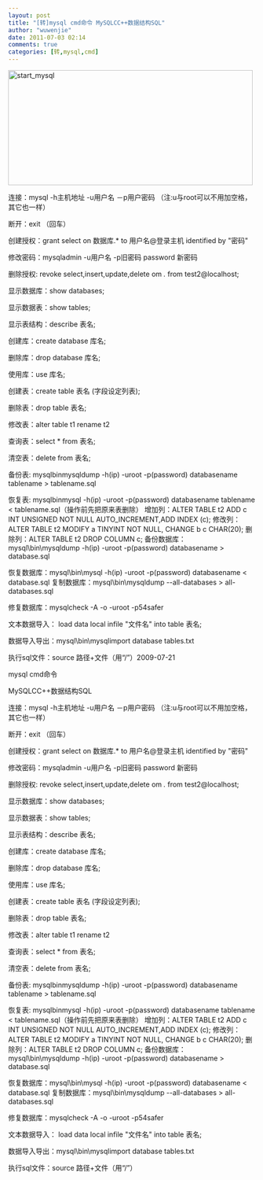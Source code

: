 ```yaml
---
layout: post
title: "[转]mysql cmd命令 MySQLCC++数据结构SQL"
author: "wuwenjie"
date: 2011-07-03 02:14
comments: true
categories: [转,mysql,cmd]
---
```

<a href="http://www.wuwenjie.tk/wp-content/uploads/2011/07/start_mysql.gif"><img class="size-full wp-image-72" title="start_mysql" src="http://www.wuwenjie.tk/wp-content/uploads/2011/07/start_mysql.gif" alt="start_mysql" width="498" height="234" /></a>

连接：mysql -h主机地址 -u用户名 －p用户密码 （注:u与root可以不用加空格，其它也一样）

断开：exit （回车）

创建授权：grant select on 数据库.* to 用户名@登录主机 identified by \"密码\"

修改密码：mysqladmin -u用户名 -p旧密码 password 新密码

删除授权: revoke select,insert,update,delete om *.* from test2@localhost;

显示数据库：show databases;

显示数据表：show tables;

显示表结构：describe 表名;

创建库：create database 库名;

删除库：drop database 库名;

使用库：use 库名;

创建表：create table 表名 (字段设定列表);

删除表：drop table 表名;

修改表：alter table t1 rename t2

查询表：select * from 表名;

清空表：delete from 表名;

备份表: mysqlbinmysqldump -h(ip) -uroot -p(password) databasename tablename &gt; tablename.sql

恢复表: mysqlbinmysql -h(ip) -uroot -p(password) databasename tablename &lt; tablename.sql（操作前先把原来表删除） 增加列：ALTER TABLE t2 ADD c INT UNSIGNED NOT NULL AUTO_INCREMENT,ADD INDEX (c); 修改列：ALTER TABLE t2 MODIFY a TINYINT NOT NULL, CHANGE b c CHAR(20); 删除列：ALTER TABLE t2 DROP COLUMN c; 备份数据库：mysql\bin\mysqldump -h(ip) -uroot -p(password) databasename &gt; database.sql

恢复数据库：mysql\bin\mysql -h(ip) -uroot -p(password) databasename &lt; database.sql 复制数据库：mysql\bin\mysqldump --all-databases &gt; all-databases.sql

修复数据库：mysqlcheck -A -o -uroot -p54safer

文本数据导入： load data local infile \"文件名\" into table 表名;

数据导入导出：mysql\bin\mysqlimport database tables.txt

执行sql文件：source 路径+文件（用“/”）2009-07-21

mysql cmd命令

MySQLCC++数据结构SQL

连接：mysql -h主机地址 -u用户名 －p用户密码 （注:u与root可以不用加空格，其它也一样）

断开：exit （回车）

创建授权：grant select on 数据库.* to 用户名@登录主机 identified by \"密码\"

修改密码：mysqladmin -u用户名 -p旧密码 password 新密码

删除授权: revoke select,insert,update,delete om *.* from test2@localhost;

显示数据库：show databases;

显示数据表：show tables;

显示表结构：describe 表名;

创建库：create database 库名;

删除库：drop database 库名;

使用库：use 库名;

创建表：create table 表名 (字段设定列表);

删除表：drop table 表名;

修改表：alter table t1 rename t2

查询表：select * from 表名;

清空表：delete from 表名;

备份表: mysqlbinmysqldump -h(ip) -uroot -p(password) databasename tablename &gt; tablename.sql

恢复表: mysqlbinmysql -h(ip) -uroot -p(password) databasename tablename &lt; tablename.sql（操作前先把原来表删除） 增加列：ALTER TABLE t2 ADD c INT UNSIGNED NOT NULL AUTO_INCREMENT,ADD INDEX (c); 修改列：ALTER TABLE t2 MODIFY a TINYINT NOT NULL, CHANGE b c CHAR(20); 删除列：ALTER TABLE t2 DROP COLUMN c; 备份数据库：mysql\bin\mysqldump -h(ip) -uroot -p(password) databasename &gt; database.sql

恢复数据库：mysql\bin\mysql -h(ip) -uroot -p(password) databasename &lt; database.sql 复制数据库：mysql\bin\mysqldump --all-databases &gt; all-databases.sql

修复数据库：mysqlcheck -A -o -uroot -p54safer

文本数据导入： load data local infile \"文件名\" into table 表名;

数据导入导出：mysql\bin\mysqlimport database tables.txt

执行sql文件：source 路径+文件（用“/”）

